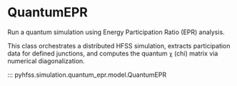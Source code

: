 # QuantumEPR

Run a quantum simulation using Energy Participation Ratio (EPR) analysis.

This class orchestrates a distributed HFSS simulation, extracts participation data
for defined junctions, and computes the quantum `χ` (chi) matrix via numerical diagonalization.

::: pyhfss.simulation.quantum_epr.model.QuantumEPR

